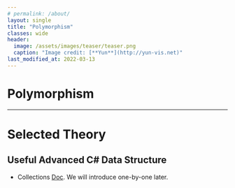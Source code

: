```yaml
---
# permalink: /about/
layout: single
title: "Polymorphism"
classes: wide
header:
  image: /assets/images/teaser/teaser.png
  caption: "Image credit: [**Yun**](http://yun-vis.net)"  
last_modified_at: 2022-03-13
---
```


# Polymorphism
---
# Selected Theory

## Useful Advanced C# Data Structure

* Collections [Doc](https://docs.microsoft.com/en-us/dotnet/csharp/programming-guide/concepts/collections). We will introduce one-by-one later.
